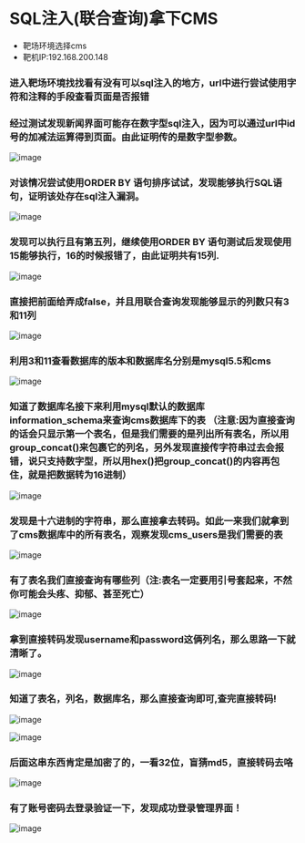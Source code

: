 # SQL注入(联合查询)拿下CMS

- 靶场环境选择cms
- 靶机IP:192.168.200.148

### 进入靶场环境找找看有没有可以sql注入的地方，url中进行尝试使用字符和注释的手段查看页面是否报错






### 经过测试发现新闻界面可能存在数字型sql注入，因为可以通过url中id号的加减法运算得到页面。由此证明传的是数字型参数。
![image](https://github.com/hecker-zz/blog/assets/153266742/49ae304a-7671-4745-86fd-d21861e8a7d1)






### 对该情况尝试使用ORDER BY 语句排序试试，发现能够执行SQL语句，证明该处存在sql注入漏洞。
![image](https://github.com/hecker-zz/blog/assets/153266742/c617ea91-5679-446f-82c4-6f09cf8d0577)






### 发现可以执行且有第五列，继续使用ORDER BY 语句测试后发现使用15能够执行，16的时候报错了，由此证明共有15列.
![image](https://github.com/hecker-zz/blog/assets/153266742/4f757b19-f17f-4acb-8ae2-451a7370d15e)





### 直接把前面给弄成false，并且用联合查询发现能够显示的列数只有3和11列
![image](https://github.com/hecker-zz/blog/assets/153266742/7ee0bf09-356b-4259-8369-62f0b34dcdb7)





### 利用3和11查看数据库的版本和数据库名分别是mysql5.5和cms
![image](https://github.com/hecker-zz/blog/assets/153266742/ca4a3d9c-541a-4a71-9d00-d9eef9028fbd)





### 知道了数据库名接下来利用mysql默认的数据库information_schema来查询cms数据库下的表 （注意:因为直接查询的话会只显示第一个表名，但是我们需要的是列出所有表名，所以用group_concat()来包裹它的列名，另外发现直接传字符串过去会报错，说只支持数字型，所以用hex()把group_concat()的内容再包住，就是把数据转为16进制）
![image](https://github.com/hecker-zz/blog/assets/153266742/68199520-115e-4f28-b0ea-a84437358937)





### 发现是十六进制的字符串，那么直接拿去转码。如此一来我们就拿到了cms数据库中的所有表名，观察发现cms_users是我们需要的表
![image](https://github.com/hecker-zz/blog/assets/153266742/b2727957-d900-4125-af3b-041a456f6ee0)




### 有了表名我们直接查询有哪些列（注:表名一定要用引号套起来，不然你可能会头疼、抑郁、甚至死亡）
![image](https://github.com/hecker-zz/blog/assets/153266742/19ce829e-d40d-4316-b4d9-08b9f8271284)



### 拿到直接转码发现username和password这俩列名，那么思路一下就清晰了。
![image](https://github.com/hecker-zz/blog/assets/153266742/f03c5376-6a81-4043-a5fc-5cb1dbc2067e)



### 知道了表名，列名，数据库名，那么直接查询即可,查完直接转码!
![image](https://github.com/hecker-zz/blog/assets/153266742/deea3e3a-6d5f-40f8-affa-52ea31683bfb)





![image](https://github.com/hecker-zz/blog/assets/153266742/f38e8eed-9a13-4b25-9d17-709c270b50e5)



### 后面这串东西肯定是加密了的，一看32位，盲猜md5，直接转码去咯
![image](https://github.com/hecker-zz/blog/assets/153266742/c8c92ab1-ace4-4cc7-966b-f7615107f55d)


### 有了账号密码去登录验证一下，发现成功登录管理界面！
![image](https://github.com/hecker-zz/blog/assets/153266742/48fc3b45-ae8a-4684-afc6-3ca17ac52c18)